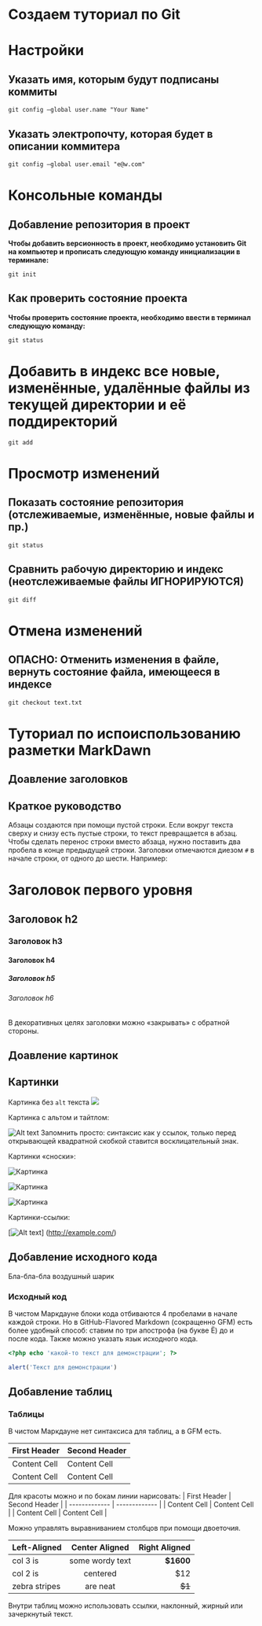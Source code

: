 # Создаем туториал по Git

# Настройки

## Указать имя, которым будут подписаны коммиты
```
git config —global user.name "Your Name"
```

## Указать электропочту, которая будет в описании коммитера
```
git config —global user.email "e@w.com"
```

# Консольные команды

## Добавление репозитория в проект

**Чтобы добавить версионность в проект, необходимо установить Git на компьютер и прописать следующую команду инициализации в терминале:**
```
git init
```

## Как проверить состояние проекта

**Чтобы проверить состояние проекта, необходимо ввести в терминал следующую команду:**
```fix
git status
```

# Добавить в индекс все новые, изменённые, удалённые файлы из текущей директории и её поддиректорий
```
git add
```
# Просмотр изменений

## Показать состояние репозитория (отслеживаемые, изменённые, новые файлы и пр.)
```
git status
```
## Cравнить рабочую директорию и индекс (неотслеживаемые файлы ИГНОРИРУЮТСЯ)
```
git diff
```

# Отмена изменений

## ОПАСНО: Отменить изменения в файле, вернуть состояние файла, имеющееся в индексе
```
git checkout text.txt
```

# Туториал по испоиспользованию разметки MarkDawn

## Доавление заголовков

## Краткое руководство

Абзацы создаются при помощи пустой строки. Если вокруг
текста сверху и снизу есть пустые строки, то текст
превращается в абзац.
Чтобы сделать перенос строки вместо абзаца,
нужно поставить два пробела в конце предыдущей строки.
Заголовки отмечаются диезом `#` в начале строки, от
одного до шести. Например:

# Заголовок первого уровня #

## Заголовок h2
### Заголовок h3
#### Заголовок h4
##### Заголовок h5
###### Заголовок h6

В декоративных целях заголовки можно «закрывать» с
обратной стороны.


## Доавление картинок

## Картинки

Картинка без `alt` текста
![](//placehold.it/150x100)

Картинка с альтом и тайтлом:

![Alt text](//placehold.it/150x100 "Можно задать title")
Запомнить просто: синтаксис как у ссылок, только перед
открывающей квадратной скобкой ставится восклицательный
знак.

Картинки «сноски»:

![Картинка][image1]

![Картинка][image2]

![Картинка][image3]

[image1]: //placehold.it/250x100

[image2]: //placehold.it/200x100

[image3]: //placehold.it/150x100

Картинки-ссылки:

[![Alt text](//placehold.it/150x100)]
(http://example.com/)


## Добавление исходного кода

Бла-бла-бла
воздушный шарик
### Исходный код
В чистом Маркдауне блоки кода отбиваются 4 пробелами в
начале каждой строки.
Но в GitHub-Flavored Markdown (сокращенно GFM) есть
более удобный способ: ставим по три апострофа (на букве
Ё) до и после кода. Также можно указать язык исходного
кода.

```php
<?php echo 'какой-то текст для демонстрации'; ?>
```

```js
alert('Текст для демонстрации')
```

## Добавление таблиц

### Таблицы
В чистом Маркдауне нет синтаксиса для таблиц, а в GFM
есть.

First Header | Second Header
------------- | -------------
Content Cell | Content Cell
Content Cell | Content Cell

Для красоты можно и по бокам линии нарисовать:
| First Header | Second Header |
| ------------- | ------------- |
| Content Cell | Content Cell |
| Content Cell | Content Cell |

Можно управлять выравниванием столбцов при помощи
двоеточия.

| Left-Aligned | Center Aligned | Right Aligned |
|:------------- |:---------------:| -------------:|
| col 3 is | some wordy text | **$1600** |
| col 2 is | centered | $12 |
| zebra stripes | are neat | ~~$1~~ |

Внутри таблиц можно использовать ссылки, наклонный,
жирный или зачеркнутый текст.